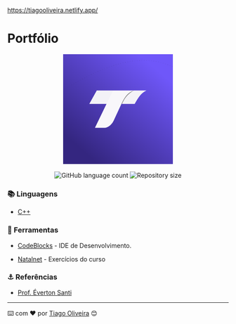 https://tiagooliveira.netlify.app/

# Portfólio 

<div align="center">
  <img src="imagens/readme.svg" alt="Logo" width="250" height="250"/>
</div>

<!-- ************************************* Baadges ********************************************* -->
<p align="center">
  <img alt="GitHub language count" src="https://img.shields.io/github/languages/count/tosantos1/Tosantos.dev?color=342680">

  <img alt="Repository size" src="https://img.shields.io/github/repo-size/tosantos1/LIP?color=342680">
</p>

<!-- ************************************* Título ********************************************* -->


<h3>📚 Linguagens</h3>

* <a href="https://www.codecademy.com/catalog/language/c-plus-plus?g_network=g&g_device=c&g_adid=435749871118&g_keyword=c%2B%2B%20programming&g_acctid=243-039-7011&g_adtype=search&g_adgroupid=102650142713&g_keywordid=kwd-12432420&g_campaign=ROW+Language%3A+Basic+-+Exact&g_campaignid=10074200771&utm_id=t_kwd-12432420:ag_102650142713:cp_10074200771:n_g:d_c&utm_term=c%2B%2B%20programming&utm_campaign=ROW%20Language%3A%20Basic%20-%20Exact&utm_source=google&utm_medium=paid-search&utm_content=435749871118&hsa_acc=2430397011&hsa_cam=10074200771&hsa_grp=102650142713&hsa_ad=435749871118&hsa_src=g&hsa_tgt=kwd-12432420&hsa_kw=c%2B%2B%20programming&hsa_mt=e&hsa_net=adwords&hsa_ver=3&gclid=Cj0KCQiA1KiBBhCcARIsAPWqoSp3A5GXHtlexS-cZ3dzZbRy9ZbsxbXtPzDLw9ur97O2UoQW-boLYdUaAm8GEALw_wcB">C++ </a>

<h3>🧰 Ferramentas</h3>

* [CodeBlocks](https://www.codeblocks.org/) - IDE de Desenvolvimento. 

* [Natalnet](https://lop.natalnet.br/) - Exercícios do curso 

<h3 id="referencias"> ⚓ Referências</h3>

* [Prof. Éverton Santi](https://www.youtube.com/channel/UCHotSmWh4QMw_Z9rLzQ-w7A)

---
⌨️ com ❤️ por [Tiago Oliveira](https://github.com/tosantos1) 😊
